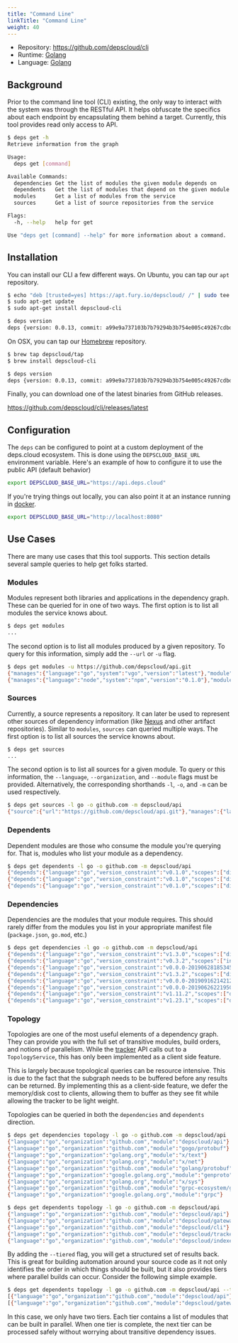 ```yaml
---
title: "Command Line"
linkTitle: "Command Line"
weight: 40
---
```


* Repository: https://github.com/depscloud/cli
* Runtime: [Golang](https://golang.org/)
* Language: [Golang](https://golang.org/)

## Background

Prior to the command line tool (CLI) existing, the only way to interact with the system was through the RESTful API.
It helps obfuscate the specifics about each endpoint by encapsulating them behind a target.
Currently, this tool provides read only access to API.

```bash
$ deps get -h
Retrieve information from the graph

Usage:
  deps get [command]

Available Commands:
  dependencies Get the list of modules the given module depends on
  dependents   Get the list of modules that depend on the given module
  modules      Get a list of modules from the service
  sources      Get a list of source repositories from the service

Flags:
  -h, --help   help for get

Use "deps get [command] --help" for more information about a command.
```

## Installation

You can install our CLI a few different ways.
On Ubuntu, you can tap our `apt` repository.

```bash
$ echo "deb [trusted=yes] https://apt.fury.io/depscloud/ /" | sudo tee /etc/apt/sources.list.d/depscloud.list
$ sudo apt-get update
$ sudo apt-get install depscloud-cli

$ deps version
deps {version: 0.0.13, commit: a99e9a737103b7b79294b3b754e005c49267cdbd, date: 2020-06-27T22:21:27Z}
```

On OSX, you can tap our [Homebrew](https://brew.sh/) repository.

```bash
$ brew tap depscloud/tap
$ brew install depscloud-cli

$ deps version
deps {version: 0.0.13, commit: a99e9a737103b7b79294b3b754e005c49267cdbd, date: 2020-06-27T22:21:27Z}
```

Finally, you can download one of the latest binaries from GitHub releases.

https://github.com/depscloud/cli/releases/latest

## Configuration

The `deps` can be configured to point at a custom deployment of the deps.cloud ecosystem.
This is done using the `DEPSCLOUD_BASE_URL` environment variable.
Here's an example of how to configure it to use the public API (default behavior) 

```bash
export DEPSCLOUD_BASE_URL="https://api.deps.cloud"
```

If you're trying things out locally, you can also point it at an instance running in [docker](/docs/deployment/docker).

```bash
export DEPSCLOUD_BASE_URL="http://localhost:8080"
```

## Use Cases

There are many use cases that this tool supports.
This section details several sample queries to help get folks started.

### Modules

Modules represent both libraries and applications in the dependency graph.
These can be queried for in one of two ways.
The first option is to list all modules the service knows about.

```bash
$ deps get modules
...
```

The second option is to list all modules produced by a given repository.
To query for this information, simply add the `--url` or `-u` flag.

```bash
$ deps get modules -u https://github.com/depscloud/api.git
{"manages":{"language":"go","system":"vgo","version":"latest"},"module":{"language":"go","organization":"github.com","module":"depscloud/api"}}
{"manages":{"language":"node","system":"npm","version":"0.1.0"},"module":{"language":"node","organization":"depscloud","module":"api"}}
```

### Sources

Currently, a source represents a repository.
It can later be used to represent other sources of dependency information (like [Nexus](https://www.sonatype.com/product-nexus-repository) and other artifact repositories).
Similar to `modules`, `sources` can queried multiple ways.
The first option is to list all sources the service knowns about.

```bash
$ deps get sources
...
```

The second option is to list all sources for a given module.
To query or this information, the `--language`, `--organization`, and `--module` flags must be provided.
Alternatively, the corresponding shorthands `-l`, `-o`, and `-m` can be used respectively.

```bash
$ deps get sources -l go -o github.com -m depscloud/api
{"source":{"url":"https://github.com/depscloud/api.git"},"manages":{"language":"go","system":"vgo","version":"latest"}}
```

### Dependents

Dependent modules are those who consume the module you're querying for.
That is, modules who list your module as a dependency.

```bash
$ deps get dependents -l go -o github.com -m depscloud/api
{"depends":{"language":"go","version_constraint":"v0.1.0","scopes":["direct"]},"module":{"language":"go","organization":"github.com","module":"depscloud/gateway"}}
{"depends":{"language":"go","version_constraint":"v0.1.0","scopes":["direct"]},"module":{"language":"go","organization":"github.com","module":"depscloud/tracker"}}
{"depends":{"language":"go","version_constraint":"v0.1.0","scopes":["direct"]},"module":{"language":"go","organization":"github.com","module":"depscloud/indexer"}}
```

### Dependencies

Dependencies are the modules that your module requires.
This should rarely differ from the modules you list in your appropriate manifest file (`package.json`, `go.mod`, etc.)

```bash
$ deps get dependencies -l go -o github.com -m depscloud/api
{"depends":{"language":"go","version_constraint":"v1.3.0","scopes":["direct"]},"module":{"language":"go","organization":"github.com","module":"gogo/protobuf"}}
{"depends":{"language":"go","version_constraint":"v0.3.2","scopes":["indirect"]},"module":{"language":"go","organization":"golang.org","module":"x/text"}}
{"depends":{"language":"go","version_constraint":"v0.0.0-20190628185345-da137c7871d7","scopes":["indirect"]},"module":{"language":"go","organization":"golang.org","module":"x/net"}}
{"depends":{"language":"go","version_constraint":"v1.3.2","scopes":["direct"]},"module":{"language":"go","organization":"github.com","module":"golang/protobuf"}}
{"depends":{"language":"go","version_constraint":"v0.0.0-20190916214212-f660b8655731","scopes":["direct"]},"module":{"language":"go","organization":"google.golang.org","module":"genproto"}}
{"depends":{"language":"go","version_constraint":"v0.0.0-20190626221950-04f50cda93cb","scopes":["indirect"]},"module":{"language":"go","organization":"golang.org","module":"x/sys"}}
{"depends":{"language":"go","version_constraint":"v1.11.2","scopes":["direct"]},"module":{"language":"go","organization":"github.com","module":"grpc-ecosystem/grpc-gateway"}}
{"depends":{"language":"go","version_constraint":"v1.23.1","scopes":["direct"]},"module":{"language":"go","organization":"google.golang.org","module":"grpc"}}
```

### Topology

Topologies are one of the most useful elements of a dependency graph.
They can provide you with the full set of transitive modules, build orders, and notions of parallelism.
While the [tracker](/docs/services/tracker/) API calls out to a `TopologyService`, this has only been implemented as a client side feature.

This is largely because topological queries can be resource intensive.
This is due to the fact that the subgraph needs to be buffered before any results can be returned.
By implementing this as a client-side feature, we defer the memory/disk cost to clients, allowing them to buffer as they see fit while allowing the tracker to be light weight.

Topologies can be queried in both the `dependencies` and `dependents` direction.

```bash
$ deps get dependencies topology -l go -o github.com -m depscloud/api
{"language":"go","organization":"github.com","module":"depscloud/api"}
{"language":"go","organization":"github.com","module":"gogo/protobuf"}
{"language":"go","organization":"golang.org","module":"x/text"}
{"language":"go","organization":"golang.org","module":"x/net"}
{"language":"go","organization":"github.com","module":"golang/protobuf"}
{"language":"go","organization":"google.golang.org","module":"genproto"}
{"language":"go","organization":"golang.org","module":"x/sys"}
{"language":"go","organization":"github.com","module":"grpc-ecosystem/grpc-gateway"}
{"language":"go","organization":"google.golang.org","module":"grpc"}
```

```bash
$ deps get dependents topology -l go -o github.com -m depscloud/api
{"language":"go","organization":"github.com","module":"depscloud/api"}
{"language":"go","organization":"github.com","module":"depscloud/gateway"}
{"language":"go","organization":"github.com","module":"depscloud/cli"}
{"language":"go","organization":"github.com","module":"depscloud/tracker"}
{"language":"go","organization":"github.com","module":"depscloud/indexer"}
```

By adding the `--tiered` flag, you will get a structured set of results back.
This is great for building automation around your source code as it not only identifies the order in which things should be built, but it also provides tiers where parallel builds can occur.
Consider the following simple example.

```bash
$ deps get dependents topology -l go -o github.com -m depscloud/api --tiered
[{"language":"go","organization":"github.com","module":"depscloud/api"}]
[{"language":"go","organization":"github.com","module":"depscloud/gateway"},{"language":"go","organization":"github.com","module":"depscloud/cli"},{"language":"go","organization":"github.com","module":"depscloud/tracker"},{"language":"go","organization":"github.com","module":"depscloud/indexer"}]
```

In this case, we only have two tiers.
Each tier contains a list of modules that can be built in parallel.
When one tier is complete, the next tier can be processed safely without worrying about transitive dependency issues.
